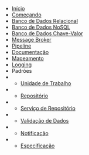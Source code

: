 * [Início](/)
* [Começando](pt-br/getting-started.md)
* [Banco de Dados Relacional](pt-br/database/getting-started.md)
* [Banco de Dados NoSQL](pt-br/database/nosql.md)
* [Banco de Dados Chave-Valor](pt-br/database/keyvalue.md)
* [Message Broker](pt-br/broker.md)
* [Pipeline](pt-br/pipeline.md)
* [Documentação](pt-br/documentation.md)
* [Mapeamento](pt-br/mapping.md)
* [Logging](pt-br/logging.md)
* Padrões
* * [Unidade de Trabalho](pt-br/database/use-unitofwork.md)
* * [Repositório](pt-br/database/use-repository.md)
* * [Serviço de Repositório](pt-br/database/use-service.md)
* * [Validação de Dados](pt-br/validation.md)
* * [Notificação](pt-br/notification.md)
* * [Especificação](pt-br/specification.md)